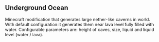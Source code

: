 Underground Ocean
----------------
Minecraft modification that generates large nether-like caverns in world. With default configuration it generates them near lava level fully filled with water. Configurable parameters are: height of caves, size, liquid and liquid level (water / lava).

